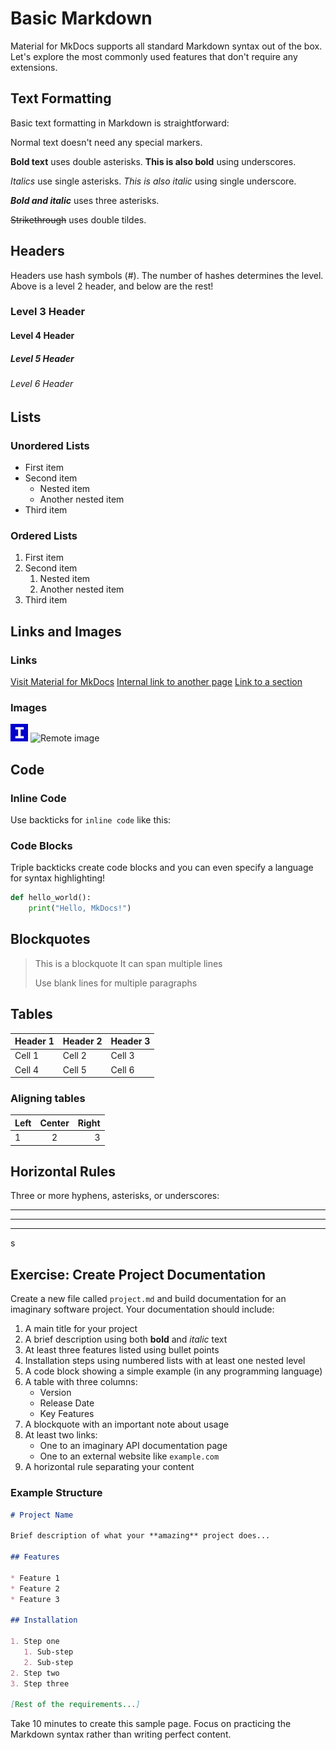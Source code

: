 # Basic Markdown

Material for MkDocs supports all standard Markdown syntax out of the box. Let's explore the most commonly used features that don't require any extensions.

## Text Formatting

Basic text formatting in Markdown is straightforward:

Normal text doesn't need any special markers.

**Bold text** uses double asterisks.
__This is also bold__ using underscores.

*Italics* use single asterisks.
_This is also italic_ using single underscore.

***Bold and italic*** uses three asterisks.

~~Strikethrough~~ uses double tildes.


## Headers

Headers use hash symbols (#). The number of hashes determines the level. 
Above is a level 2 header, and below are the rest!

### Level 3 Header
#### Level 4 Header
##### Level 5 Header
###### Level 6 Header

## Lists

### Unordered Lists


* First item
* Second item
    - Nested item
    - Another nested item
* Third item


### Ordered Lists


1. First item
2. Second item
    1. Nested item
    2. Another nested item
3. Third item


## Links and Images

### Links

[Visit Material for MkDocs](https://squidfunk.github.io/mkdocs-material/)
[Internal link to another page](another-page.md)
[Link to a section](#links-and-images)

### Images


![Alt text for image](./assets/favicon.png)
![Remote image](https://upload.wikimedia.org/wikipedia/commons/0/06/Imperial_College_London_new_logo.png)


## Code

### Inline Code

Use backticks for `inline code` like this:




### Code Blocks

Triple backticks create code blocks and you can even specify a language
for syntax highlighting!


```python
def hello_world():
    print("Hello, MkDocs!")
```


## Blockquotes


> This is a blockquote
> It can span multiple lines
>
> Use blank lines for multiple paragraphs


## Tables


| Header 1 | Header 2 | Header 3 |
|----------|----------|----------|
| Cell 1   | Cell 2   | Cell 3   |
| Cell 4   | Cell 5   | Cell 6   |


### Aligning tables

| Left | Center | Right |
|:-----|:------:|------:|
| 1    |   2    |     3 |


## Horizontal Rules

Three or more hyphens, asterisks, or underscores:


---
***
___

s
## Exercise: Create Project Documentation

Create a new file called `project.md` and build documentation for an imaginary software project. Your documentation should include:

1. A main title for your project
2. A brief description using both **bold** and *italic* text
3. At least three features listed using bullet points
4. Installation steps using numbered lists with at least one nested level
5. A code block showing a simple example (in any programming language)
6. A table with three columns:
    - Version
    - Release Date
    - Key Features
7. A blockquote with an important note about usage
8. At least two links:
    - One to an imaginary API documentation page
    - One to an external website like `example.com`
9. A horizontal rule separating your content

### Example Structure

```markdown
# Project Name

Brief description of what your **amazing** project does...

## Features

* Feature 1
* Feature 2
* Feature 3

## Installation

1. Step one
   1. Sub-step
   2. Sub-step
2. Step two
3. Step three

[Rest of the requirements...]
```

Take 10 minutes to create this sample page. Focus on practicing the Markdown syntax rather than writing perfect content. 